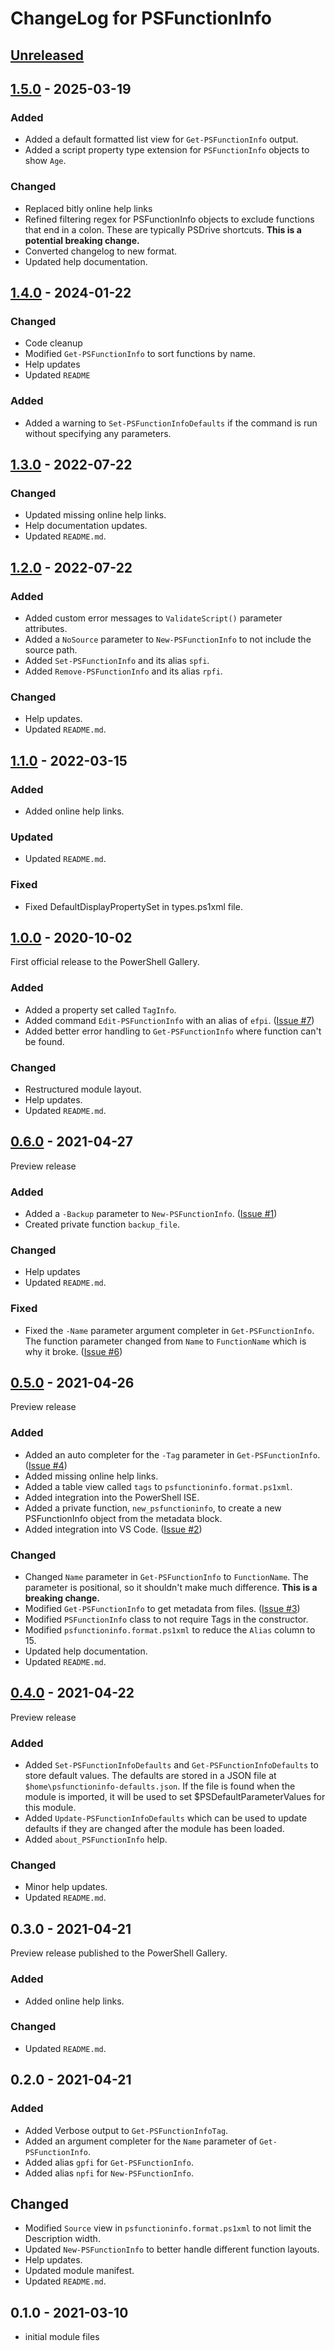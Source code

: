 # ChangeLog for PSFunctionInfo

## [Unreleased]

## [1.5.0] - 2025-03-19

### Added

- Added a default formatted list view for `Get-PSFunctionInfo` output.
- Added a script property type extension for `PSFunctionInfo` objects to show `Age`.

### Changed

- Replaced bitly online help links
- Refined filtering regex for PSFunctionInfo objects to exclude functions that end in a colon. These are typically PSDrive shortcuts. __This is a potential breaking change.__
- Converted changelog to new format.
- Updated help documentation.

## [1.4.0] - 2024-01-22

### Changed

- Code cleanup
- Modified `Get-PSFunctionInfo` to sort functions by name.
- Help updates
- Updated `README`

### Added

- Added a warning to `Set-PSFunctionInfoDefaults` if the command is run without specifying any parameters.

## [1.3.0] - 2022-07-22

### Changed

- Updated missing online help links.
- Help documentation updates.
- Updated `README.md`.

## [1.2.0] - 2022-07-22

### Added

- Added custom error messages to `ValidateScript()` parameter attributes.
- Added a `NoSource` parameter to `New-PSFunctionInfo` to not include the source path.
- Added `Set-PSFunctionInfo` and its alias `spfi`.
- Added `Remove-PSFunctionInfo` and its alias `rpfi`.

### Changed

- Help updates.
- Updated `README.md`.

## [1.1.0] - 2022-03-15

### Added

- Added online help links.

### Updated

- Updated `README.md`.

### Fixed

- Fixed DefaultDisplayPropertySet in types.ps1xml file.

## [1.0.0] - 2020-10-02

First official release to the PowerShell Gallery.

### Added

- Added a property set called `TagInfo`.
- Added command `Edit-PSFunctionInfo` with an alias of `efpi`. ([Issue #7](https://github.com/jdhitsolutions/PSFunctionInfo/issues/7))
- Added better error handling to `Get-PSFunctionInfo` where function can't be found.

### Changed

- Restructured module layout.
- Help updates.
- Updated `README.md`.

## [0.6.0] - 2021-04-27

Preview release

### Added

- Added a `-Backup` parameter to `New-PSFunctionInfo`. ([Issue #1](https://github.com/jdhitsolutions/PSFunctionInfo/issues/1))
- Created private function `backup_file`.

### Changed

- Help updates
- Updated `README.md`.

### Fixed

- Fixed the `-Name` parameter argument completer in `Get-PSFunctionInfo`. The function parameter changed from `Name` to `FunctionName` which is why it broke. ([Issue #6](https://github.com/jdhitsolutions/PSFunctionInfo/issues/6))

## [0.5.0] - 2021-04-26

Preview release

### Added

- Added an auto completer for the `-Tag` parameter in `Get-PSFunctionInfo`. ([Issue #4](https://github.com/jdhitsolutions/PSFunctionInfo/issues/4))
- Added missing online help links.
- Added a table view called `tags` to `psfunctioninfo.format.ps1xml`.
- Added integration into the PowerShell ISE.
- Added a private function, `new_psfunctioninfo`, to create a new PSFunctionInfo object from the metadata block.
- Added integration into VS Code. ([Issue #2](https://github.com/jdhitsolutions/PSFunctionInfo/issues/2))

### Changed

- Changed `Name` parameter in `Get-PSFunctionInfo` to `FunctionName`. The parameter is positional, so it shouldn't make much difference. **This is a breaking change.**
- Modified `Get-PSFunctionInfo` to get metadata from files. ([Issue #3](https://github.com/jdhitsolutions/PSFunctionInfo/issues/3))
- Modified `PSFunctionInfo` class to not require Tags in the constructor.
- Modified `psfunctioninfo.format.ps1xml` to reduce the `Alias` column to 15.
- Updated help documentation.
- Updated `README.md`.

## [0.4.0] - 2021-04-22

Preview release

### Added

- Added `Set-PSFunctionInfoDefaults` and `Get-PSFunctionInfoDefaults` to store default values. The defaults are stored in a JSON file at `$home\psfunctioninfo-defaults.json`. If the file is found when the module is imported, it will be used to set $PSDefaultParameterValues for this module.
- Added `Update-PSFunctionInfoDefaults` which can be used to update defaults if they are changed after the module has been loaded.
- Added `about_PSFunctionInfo` help.

### Changed

- Minor help updates.
- Updated `README.md`.

## 0.3.0 - 2021-04-21

Preview release published to the PowerShell Gallery.

### Added

- Added online help links.

### Changed

- Updated `README.md`.

## 0.2.0 - 2021-04-21

### Added

- Added Verbose output to `Get-PSFunctionInfoTag`.
- Added an argument completer for the `Name` parameter of `Get-PSFunctionInfo`.
- Added alias `gpfi` for `Get-PSFunctionInfo`.
- Added alias `npfi` for `New-PSFunctionInfo`.

## Changed

- Modified `Source` view in `psfunctioninfo.format.ps1xml` to not limit the Description width.
- Updated `New-PSFunctionInfo` to better handle different function layouts.
- Help updates.
- Updated module manifest.
- Updated `README.md`.

## 0.1.0 - 2021-03-10

- initial module files

[Unreleased]: https://github.com/jdhitsolutions/PSFunctionInfo/compare/v1.5.0..HEAD
[1.5.0]: https://github.com/jdhitsolutions/PSFunctionInfo/compare/v1.4.0..v1.5.0
[1.4.0]: https://github.com/jdhitsolutions/PSFunctionInfo/compare/v1.3.0..v1.4.0
[1.3.0]: https://github.com/jdhitsolutions/PSFunctionInfo/compare/v1.2.0..v1.3.0
[1.2.0]: https://github.com/jdhitsolutions/PSFunctionInfo/compare/v1.1.0..v1.2.0
[1.1.0]: https://github.com/jdhitsolutions/PSFunctionInfo/compare/v1.0.0..v1.1.0
[1.0.0]: https://github.com/jdhitsolutions/PSFunctionInfo/compare/v0.6.0..v1.0.0
[0.6.0]: https://github.com/jdhitsolutions/PSFunctionInfo/compare/v0.5.0..v0.6.0
[0.5.0]: https://github.com/jdhitsolutions/PSFunctionInfo/compare/v0.4.0..v0.5.0
[0.4.0]: https://github.com/jdhitsolutions/PSFunctionInfo/compare/v0.3.0..v0.4.0